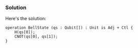 ### Solution

Here's the solution:

```qsharp
operation BellState (qs : Qubit[]) : Unit is Adj + Ctl {
    H(qs[0]);
    CNOT(qs[0], qs[1]);
}
```
